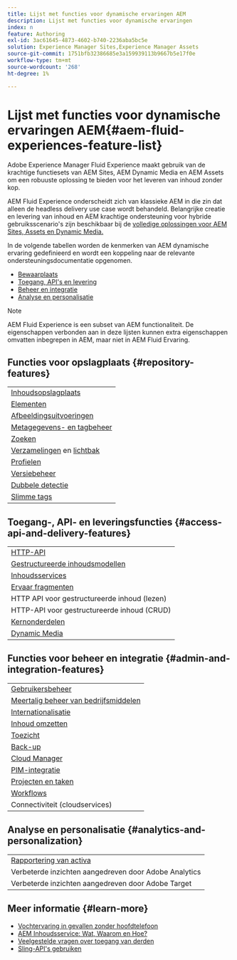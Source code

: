 ```yaml
---
title: Lijst met functies voor dynamische ervaringen AEM
description: Lijst met functies voor dynamische ervaringen
index: n
feature: Authoring
exl-id: 3ac61645-4873-4602-b740-2236aba5bc5e
solution: Experience Manager Sites,Experience Manager Assets
source-git-commit: 1751bfb32386685e3a159939113b9667b5e17f0e
workflow-type: tm+mt
source-wordcount: '268'
ht-degree: 1%

---
```


# Lijst met functies voor dynamische ervaringen AEM{#aem-fluid-experiences-feature-list}

Adobe Experience Manager Fluid Experience maakt gebruik van de krachtige functiesets van AEM Sites, AEM Dynamic Media en AEM Assets om een robuuste oplossing te bieden voor het leveren van inhoud zonder kop.

AEM Fluid Experience onderscheidt zich van klassieke AEM in die zin dat alleen de headless delivery use case wordt behandeld. Belangrijke creatie en levering van inhoud en AEM krachtige ondersteuning voor hybride gebruiksscenario&#39;s zijn beschikbaar bij de [volledige oplossingen voor AEM Sites, Assets en Dynamic Media.](https://experienceleague.adobe.com/docs/experience-manager-65/user-guide/home.html)

In de volgende tabellen worden de kenmerken van AEM dynamische ervaring gedefinieerd en wordt een koppeling naar de relevante ondersteuningsdocumentatie opgenomen.

* [Bewaarplaats](#repository-features)
* [Toegang, API&#39;s en levering](#access-api-and-delivery-features)
* [Beheer en integratie](#admin-and-integration-features)
* [Analyse en personalisatie](#analytics-and-personalization)

>[!NOTE]
>
>AEM Fluid Experience is een subset van AEM functionaliteit. De eigenschappen verbonden aan in deze lijsten kunnen extra eigenschappen omvatten inbegrepen in AEM, maar niet in AEM Fluid Ervaring.

## Functies voor opslagplaats {#repository-features}

|  |
|---|
| [Inhoudsopslagplaats](/help/assets/manage-assets.md) |
| [Elementen](/help/assets/assets-formats.md) |
| [Afbeeldingsuitvoeringen](/help/assets/image-presets.md) |
| [Metagegevens- en tagbeheer](/help/assets/metadata.md) |
| [Zoeken](/help/assets/manage-assets.md) |
| [Verzamelingen](/help/assets/manage-assets.md) en [lichtbak](/help/assets/light-box.md) |
| [Profielen](/help/assets/processing-profiles.md) |
| [Versiebeheer](/help/assets/manage-assets.md) |
| [Dubbele detectie](/help/assets/duplicate-detection.md) |
| [Slimme tags](/help/assets/enhanced-smart-tags.md) |

## Toegang-, API- en leveringsfuncties {#access-api-and-delivery-features}

|  |
|---|
| [HTTP-API](/help/assets/mac-api-assets.md) |
| [Gestructureerde inhoudsmodellen](/help/assets/content-fragments/content-fragments.md) |
| [Inhoudsservices](https://experienceleague.adobe.com/docs/experience-manager-learn/getting-started-with-aem-headless/overview.html) |
| [Ervaar fragmenten](/help/sites-authoring/experience-fragments.md) |
| HTTP API voor gestructureerde inhoud (lezen) |
| HTTP-API voor gestructureerde inhoud (CRUD) |
| [Kernonderdelen](https://experienceleague.adobe.com/docs/experience-manager-core-components/using/introduction.html) |
| [Dynamic Media](/help/assets/dynamic-media.md) |

## Functies voor beheer en integratie {#admin-and-integration-features}

|  |
|---|
| [Gebruikersbeheer](/help/sites-administering/user-group-ac-admin.md) |
| [Meertalig beheer van bedrijfsmiddelen](/help/assets/multilingual-assets.md) |
| [Internationalisatie](/help/sites-developing/i18n.md) |
| [Inhoud omzetten](/help/sites-administering/translation.md) |
| [Toezicht](/help/sites-deploying/monitoring-and-maintaining.md) |
| [Back-up](/help/sites-administering/backup-and-restore.md) |
| [Cloud Manager](https://experienceleague.adobe.com/docs/experience-manager-cloud-manager/content/introduction.html) |
| [PIM-integratie](/help/sites-authoring/managing-product-information.md) |
| [Projecten en taken](/help/sites-authoring/projects.md) |
| [Workflows](/help/sites-administering/workflows-starting.md) |
| Connectiviteit (cloudservices) |

## Analyse en personalisatie {#analytics-and-personalization}

|  |
|---|
| [Rapportering van activa](/help/assets/asset-reports.md) |
| Verbeterde inzichten aangedreven door Adobe Analytics |
| Verbeterde inzichten aangedreven door Adobe Target |

## Meer informatie {#learn-more}

* [Vochtervaring in gevallen zonder hoofdtelefoon](https://experienceleague.adobe.com/docs/experience-manager-gems-events/gems/gems2017/aem-headless-usecases.html)
* [AEM Inhoudsservice: Wat, Waarom en Hoe?](https://experienceleague.adobe.com/docs/experience-manager-learn/getting-started-with-aem-headless/content-services/overview.html)
* [Veelgestelde vragen over toegang van derden](https://experienceleague.adobe.com/docs/experience-manager-learn/getting-started-with-aem-headless/content-services/chapter-7.html)
* [Sling-API&#39;s gebruiken](https://experienceleague.adobe.com/docs/experience-manager-learn/getting-started-wknd-tutorial-develop/project-archetype/component-basics.html#sling-models)
